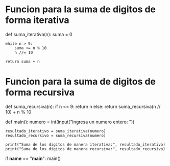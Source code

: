 # Funcion para la suma de digitos de forma iterativa
def suma_iterativa(n):
    suma = 0

    while n > 9:
        suma += n % 10
        n //= 10

    return suma + n

# Funcion para la suma de digitos de forma recursiva
def suma_recursiva(n):
    if n <= 9:
        return n
    else:
        return suma_recursiva(n // 10) + n % 10

def main():
    numero = int(input("Ingresa un numero entero: "))

    resultado_iterativo = suma_iterativa(numero)
    resultado_recursivo = suma_recursiva(numero)

    print("Suma de los digitos de manera iterativa:", resultado_iterativo)
    print("Suma de los digitos de manera recursiva:", resultado_recursivo)

if __name__ == "__main__":
    main()

